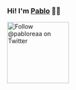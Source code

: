 ### Hi! I'm [Pablo](https://pablorea.github.io) 👋🏼

<p>       
  <a href="https://twitter.com/intent/follow?screen_name=pabloreaa">
    <img src="https://user-images.githubusercontent.com/7629661/87821427-202e0280-c870-11ea-9e38-8c7c74856753.png" width="144" alt="Follow @pabloreaa on Twitter" title="Follow @pabloreaa on Twitter">
  </a>      
         
   
